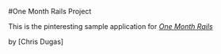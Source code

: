 #One Month Rails Project

This is the pinteresting sample application for
[*One Month Rails*](http://onemonthrails.com)

by [Chris Dugas]
